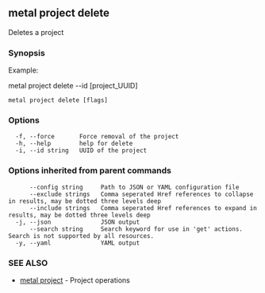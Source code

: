 ## metal project delete

Deletes a project

### Synopsis

Example:

metal project delete --id [project_UUID]



```
metal project delete [flags]
```

### Options

```
  -f, --force       Force removal of the project
  -h, --help        help for delete
  -i, --id string   UUID of the project
```

### Options inherited from parent commands

```
      --config string     Path to JSON or YAML configuration file
      --exclude strings   Comma seperated Href references to collapse in results, may be dotted three levels deep
      --include strings   Comma seperated Href references to expand in results, may be dotted three levels deep
  -j, --json              JSON output
      --search string     Search keyword for use in 'get' actions. Search is not supported by all resources.
  -y, --yaml              YAML output
```

### SEE ALSO

* [metal project](metal_project.md)	 - Project operations

